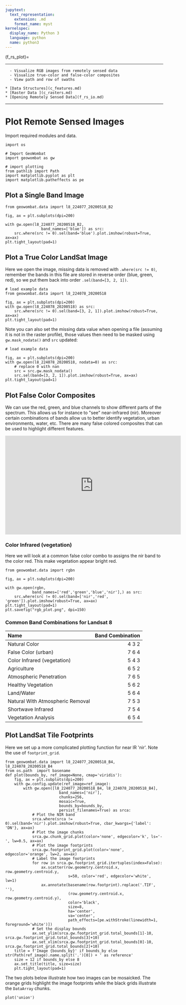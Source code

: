 ```yaml
---
jupytext:
  text_representation:
    extension: .md
    format_name: myst
kernelspec:
  display_name: Python 3
  language: python
  name: python3
---
```


(f_rs_plot)=


---------------
```{admonition} Learning Objectives
  - Visualize RGB images from remotely sensed data
  - Visualize true-color and false-color composites
  - View path and row of swaths
```
```{admonition} Review
* [Data Structures](c_features.md)
* [Raster Data ](c_rasters.md)
* [Opening Remotely Sensed Data](f_rs_io.md)
```
--------------


# Plot Remote Sensed Images
Import required modules and data.

```{code-cell} ipython3
import os

# Import GeoWombat
import geowombat as gw

# import plotting
from pathlib import Path
import matplotlib.pyplot as plt
import matplotlib.patheffects as pe
```

## Plot a Single Band Image

```{code-cell} ipython3
from geowombat.data import l8_224077_20200518_B2 

fig, ax = plt.subplots(dpi=200)

with gw.open(l8_224077_20200518_B2,
                band_names=['blue']) as src:
    src.where(src != 0).sel(band='blue').plot.imshow(robust=True, ax=ax)
plt.tight_layout(pad=1)
```

## Plot a True Color LandSat Image
Here we open the image, missing data is removed with `.where(src != 0)`, remember the bands in this file are stored in reverse order (blue, green, red), so we put them back into order `.sel(band=[3, 2, 1])`.

```{code-cell} ipython3
# load example data
from geowombat.data import l8_224078_20200518

fig, ax = plt.subplots(dpi=200)
with gw.open(l8_224078_20200518) as src:
    src.where(src != 0).sel(band=[3, 2, 1]).plot.imshow(robust=True, ax=ax)
plt.tight_layout(pad=1)
``` 
Note you can also set the missing data value when opening a file (assuming it is not in the raster profile), those values then need to be masked using `gw.mask_nodata()` and `src` updated:


```{code-cell} ipython3
# load example data

fig, ax = plt.subplots(dpi=200)
with gw.open(l8_224078_20200518, nodata=0) as src:
    # replace 0 with nan
    src = src.gw.mask_nodata()
    src.sel(band=[3, 2, 1]).plot.imshow(robust=True, ax=ax)
plt.tight_layout(pad=1)
``` 

## Plot False Color Composites 
We can use the red, green, and blue channels to show different parts of the spectrum. This allows us for instance to "see" near-infrared (nir). Moreover certain combinations of bands allow us to better identify vegetation, urban environments, water, etc. There are many false colored composites that can be used to highlight different features. 

<iframe width="560" height="315" src="https://www.youtube.com/embed/YP0et8l_bvY" title="YouTube video player" frameborder="0" allow="accelerometer; autoplay; clipboard-write; encrypted-media; gyroscope; picture-in-picture" allowfullscreen></iframe>

### Color Infrared (vegetation)
Here we will look at a common false color combo to assigns the nir band to the color red. This make vegetation appear bright red. 

```{code-cell} ipython3
from geowombat.data import rgbn

fig, ax = plt.subplots(dpi=200)

with gw.open(rgbn,
            band_names=['red','green','blue','nir'],) as src:
    src.where(src != 0).sel(band=['nir','red', 'green']).plot.imshow(robust=True, ax=ax)
plt.tight_layout(pad=1)
plt.savefig("rgb_plot.png", dpi=150)
```

### Common Band Combinations for Landsat 8

| Name    | Band Combination    |
| :--- | ---: |
| Natural Color    | 4 3 2  |
| False Color (urban) |  7 6 4|
| Color Infrared (vegetation) |	5 4 3|
| Agriculture |	6 5 2|
| Atmospheric Penetration |	7 6 5|
| Healthy Vegetation |	5 6 2 |
| Land/Water |	5 6 4|
| Natural With Atmospheric Removal |	7 5 3 |
|Shortwave Infrared |	7 5 4|
|Vegetation Analysis| 	6 5 4|

<!-- 
## Plot Union of two LandSat Images
As an example let's plot the union with `mosaic=True` of two images taken on the same day, but blue band only. Note we rename the band name with `band_names=['blue']`.

```{code-cell} ipython3
# from geowombat.data import l8_224077_20200518_B2, l8_224078_20200518_B2

# fig, ax = plt.subplots(dpi=200)
# filenames = [l8_224077_20200518_B2, l8_224078_20200518_B2]
# with gw.open(filenames,
#                 band_names=['blue'],
#                 mosaic=True,
#                 bounds_by='union') as src:
#     src.where(src != 0).sel(band='blue').plot.imshow(robust=True, ax=ax)
# plt.tight_layout(pad=1)
```

## Plot Intersection of two LandSat Images
Same idea with the intersection, using `bounds_by='intersection'`, we still need to mosaic the two images `mosaic=True`.

```{code-cell} ipython3
# fig, ax = plt.subplots(dpi=200)
# filenames = [l8_224077_20200518_B2, l8_224078_20200518_B2]
# with gw.open(filenames,
#                 band_names=['blue'],
#                 mosaic=True,
#                 bounds_by='intersection') as src:
#     src.where(src != 0).sel(band='blue').plot.imshow(robust=True, ax=ax)
# plt.tight_layout(pad=1)
```
 -->

## Plot LandSat Tile Footprints
Here we set up a more complicated plotting function for near IR 'nir'.  Note the use of `footprint_grid`. 

```{code-cell} ipython3
from geowombat.data import l8_224077_20200518_B4, l8_224078_20200518_B4
from os.path  import basename
def plot(bounds_by, ref_image=None, cmap='viridis'):
    fig, ax = plt.subplots(dpi=200)
    with gw.config.update(ref_image=ref_image):
        with gw.open([l8_224077_20200518_B4, l8_224078_20200518_B4],
                        band_names=['nir'],
                        chunks=256,
                        mosaic=True,
                        bounds_by=bounds_by,
                        persist_filenames=True) as srca:
            # Plot the NIR band
            srca.where(srca != 0).sel(band='nir').plot.imshow(robust=True, cbar_kwargs={'label': 'DN'}, ax=ax)
            # Plot the image chunks
            srca.gw.chunk_grid.plot(color='none', edgecolor='k', ls='-', lw=0.5, ax=ax)
            # Plot the image footprints
            srca.gw.footprint_grid.plot(color='none', edgecolor='orange', lw=2, ax=ax)
            # Label the image footprints
            for row in srca.gw.footprint_grid.itertuples(index=False):
                ax.scatter(row.geometry.centroid.x, row.geometry.centroid.y,
                            s=50, color='red', edgecolor='white', lw=1)
                ax.annotate(basename(row.footprint).replace('.TIF', ''),
                            (row.geometry.centroid.x, row.geometry.centroid.y),
                            color='black',
                            size=8,
                            ha='center',
                            va='center',
                            path_effects=[pe.withStroke(linewidth=1, foreground='white')])
            # Set the display bounds
            ax.set_ylim(srca.gw.footprint_grid.total_bounds[1]-10, srca.gw.footprint_grid.total_bounds[3]+10)
            ax.set_xlim(srca.gw.footprint_grid.total_bounds[0]-10, srca.gw.footprint_grid.total_bounds[2]+10)
    title = f'Image {bounds_by}' if bounds_by else str(Path(ref_image).name.split('.')[0]) + ' as reference'
    size = 12 if bounds_by else 8
    ax.set_title(title, size=size)
    plt.tight_layout(pad=1)
```

The two plots below illustrate how two images can be mosaicked. The orange grids highlight the image footprints while the black grids illustrate the ``DataArray`` chunks.

```{code-cell} ipython3
plot('union')
```
 